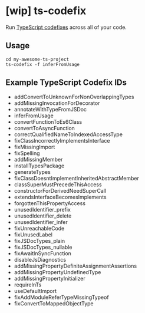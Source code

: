 # [wip] ts-codefix

Run [TypeScript codefixes](https://github.com/Microsoft/TypeScript/tree/master/src/services/codefixes) across all of your code.

## Usage

```
cd my-awesome-ts-project
ts-codefix -f inferFromUsage
```

## Example TypeScript Codefix IDs

- addConvertToUnknownForNonOverlappingTypes
- addMissingInvocationForDecorator
- annotateWithTypeFromJSDoc
- inferFromUsage
- convertFunctionToEs6Class
- convertToAsyncFunction
- correctQualifiedNameToIndexedAccessType
- fixClassIncorrectlyImplementsInterface
- fixMissingImport
- fixSpelling
- addMissingMember
- installTypesPackage
- generateTypes
- fixClassDoesntImplementInheritedAbstractMember
- classSuperMustPrecedeThisAccess
- constructorForDerivedNeedSuperCall
- extendsInterfaceBecomesImplements
- forgottenThisPropertyAccess
- unusedIdentifier_prefix
- unusedIdentifier_delete
- unusedIdentifier_infer
- fixUnreachableCode
- fixUnusedLabel
- fixJSDocTypes_plain
- fixJSDocTypes_nullable
- fixAwaitInSyncFunction
- disableJsDiagnostics
- addMissingPropertyDefiniteAssignmentAssertions
- addMissingPropertyUndefinedType
- addMissingPropertyInitializer
- requireInTs
- useDefaultImport
- fixAddModuleReferTypeMissingTypeof
- fixConvertToMappedObjectType
